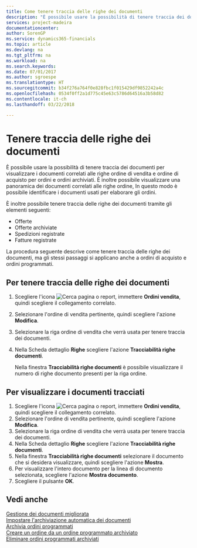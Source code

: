 ```yaml
---
title: Come tenere traccia delle righe dei documenti
description: "È possibile usare la possibilità di tenere traccia dei documenti per visualizzare i documenti correlati alle righe ordine di vendita e ordine di acquisto per ordini e ordini archiviati. È inoltre possibile visualizzare una panoramica dei documenti correlati alle righe ordine,"
services: project-madeira
documentationcenter: 
author: SorenGP
ms.service: dynamics365-financials
ms.topic: article
ms.devlang: na
ms.tgt_pltfrm: na
ms.workload: na
ms.search.keywords: 
ms.date: 07/01/2017
ms.author: sgroespe
ms.translationtype: HT
ms.sourcegitcommit: b34f276a764f0e828fbc1f015429df9852242a4c
ms.openlocfilehash: 0534f0ff2a1d775c45e63c5786d64516a3b58d82
ms.contentlocale: it-ch
ms.lasthandoff: 03/22/2018

---
```

# <a name="track-document-lines"></a>Tenere traccia delle righe dei documenti
È possibile usare la possibilità di tenere traccia dei documenti per visualizzare i documenti correlati alle righe ordine di vendita e ordine di acquisto per ordini e ordini archiviati. È inoltre possibile visualizzare una panoramica dei documenti correlati alle righe ordine, In questo modo è possibile identificare i documenti usati per elaborare gli ordini.  

È inoltre possibile tenere traccia delle righe dei documenti tramite gli elementi seguenti:  

- Offerte  
- Offerte archiviate  
- Spedizioni registrate  
- Fatture registrate  

La procedura seguente descrive come tenere traccia delle righe dei documenti, ma gli stessi passaggi si applicano anche a ordini di acquisto e ordini programmati.  

## <a name="to-track-document-lines"></a>Per tenere traccia delle righe dei documenti  

1.  Scegliere l'icona ![Cerca pagina o report](../../media/ui-search/search_small.png "icona Cerca pagina o report"), immettere **Ordini vendita**, quindi scegliere il collegamento correlato.  
2.  Selezionare l'ordine di vendita pertinente, quindi scegliere l'azione **Modifica**.  
3.  Selezionare la riga ordine di vendita che verrà usata per tenere traccia dei documenti.  
4.  Nella Scheda dettaglio **Righe** scegliere l'azione **Tracciabilità righe documenti**.  

    Nella finestra **Tracciabilità righe documenti** è possibile visualizzare il numero di righe documento presenti per la riga ordine.  

## <a name="to-view-tracked-documents"></a>Per visualizzare i documenti tracciati  

1.  Scegliere l'icona ![Cerca pagina o report](../../media/ui-search/search_small.png "icona Cerca pagina o report"), immettere **Ordini vendita**, quindi scegliere il collegamento correlato.  
2.  Selezionare l'ordine di vendita pertinente, quindi scegliere l'azione **Modifica**.  
3.  Selezionare la riga ordine di vendita che verrà usata per tenere traccia dei documenti.  
4.  Nella Scheda dettaglio **Righe** scegliere l'azione **Tracciabilità righe documenti**.  
5.  Nella finestra **Tracciabilità righe documenti** selezionare il documento che si desidera visualizzare, quindi scegliere l'azione **Mostra**.  
6.  Per visualizzare l'intero documento per la linea di documento selezionata, scegliere l'azione **Mostra documento**.  
7.  Scegliere il pulsante **OK**.  

## <a name="see-also"></a>Vedi anche  
 [Gestione dei documenti migliorata](enhanced-document-management.md)   
 [Impostare l'archiviazione automatica dei documenti](how-to-set-up-automatic-archiving-of-documents.md)   
 [Archivia ordini programmati](how-to-archive-blanket-orders.md)   
 [Creare un ordine da un ordine programmato archiviato](how-to-create-an-order-from-an-archived-blanket-order.md)   
 [Eliminare ordini programmati archiviati](how-to-delete-archived-blanket-orders.md)

